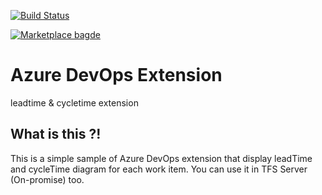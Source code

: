 <p align="left">

[![Build Status](https://travis-ci.org/HamedMoghadasi/vss-extension.svg?branch=master)](https://travis-ci.org/HamedMoghadasi/vss-extension)

<a href="https://marketplace.visualstudio.com/items?itemName=msjsdiag.debugger-for-chrome" rel="nofollow"><img src="https://camo.githubusercontent.com/ba4a9cf151e26ca9d1ff96df26591fdad8418c7c/68747470733a2f2f76736d61726b6574706c61636562616467652e61707068622e636f6d2f76657273696f6e2f6d736a73646961672e64656275676765722d666f722d6368726f6d652e7376673f6c6162656c3d4465627567676572253230666f722532304368726f6d65" alt="Marketplace bagde" data-canonical-src="https://vsmarketplacebadge.apphb.com/version/msjsdiag.debugger-for-chrome.svg?label=Debugger%20for%20Chrome"></a>

</p>

# Azure DevOps Extension
leadtime & cycletime extension

## What is this ?!
This is a simple sample of Azure DevOps extension that display leadTime and cycleTime diagram for each work item. You can use it in TFS Server (On-promise) too. 
